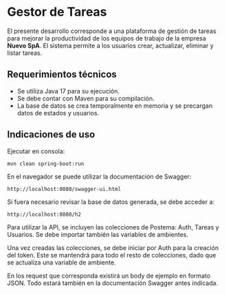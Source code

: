 # Gestor de Tareas
El presente desarrollo corresponde a una plataforma de gestión de tareas para mejorar la productividad de los equipos de trabajo de la empresa **Nuevo SpA**.
El sistema permite a los usuarios crear, actualizar, eliminar y listar tareas.

## Requerimientos técnicos
- Se utiliza Java 17 para su ejecución.
- Se debe contar con Maven para su compilación.
- La base de datos se crea temporalmente en memoria y se precargan datos de estados y usuarios.

## Indicaciones de uso
Ejecutar en consola:
```
mvn clean spring-boot:run
```
En el navegador se puede utilizar la documentación de Swagger:
```
http://localhost:8080/swagger-ui.html
```
Si fuera necesario revisar la base de datos generada, se debe acceder a:
```
http://localhost:8080/h2
```

Para utilizar la API, se incluyen las colecciones de Postema: Auth, Tareas y Usuarios. Se debe importar también las variables de ambientes.

Una vez creadas las colecciones, se debe iniciar por Auth para la creación del token. Este se mantendrá para todo el resto de colecciones, dado que se actualiza una variable de ambiente.

En los request que corresponda existirá un body de ejemplo en formato JSON. Todo estará también en la documentación Swagger antes indicada.